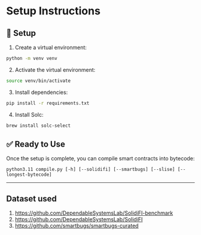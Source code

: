 # Setup Instructions

## 🔧 Setup
1. Create a virtual environment:
```bash
python -m venv venv
```

2. Activate the virtual environment:
```bash
source venv/bin/activate
```

3. Install dependencies:
```bash
pip install -r requirements.txt
```

4. Install Solc:
```bash
brew install solc-select
```

## ✅ Ready to Use

Once the setup is complete, you can compile smart contracts into bytecode:
```
python3.11 compile.py [-h] [--solidifi] [--smartbugs] [--slise] [--longest-bytecode]
```

---

## Dataset used
1. https://github.com/DependableSystemsLab/SolidiFI-benchmark
2. https://github.com/DependableSystemsLab/SolidiFI
3. https://github.com/smartbugs/smartbugs-curated